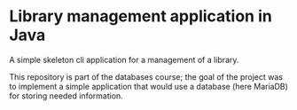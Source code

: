 # Library management application in Java

A simple skeleton cli application for a management of a library.

This repository is part of the databases course; the goal of the project was to implement a simple application that would use a database (here MariaDB) for storing needed information.
